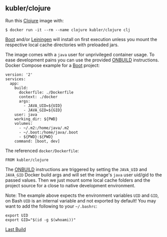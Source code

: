 ## kubler/clojure

Run this [Clojure][] image with:

    $ docker run -it --rm --name clojure kubler/clojure clj

[Boot][] and/or [Leiningen][] will install on first execution unless you mount the respective local
cache directories with preloaded jars.

The image comes with a `java` user for unprivileged container usage. To ease development pains
you can use the provided [ONBUILD][] instructions. Docker Compose example for a [Boot][] project:

```
version: '2'
services:
  app:
    build:
      dockerfile: ./Dockerfile
      context: ./docker
      args:
        - JAVA_UID=${UID}
        - JAVA_GID=${GID}
    user: java
    working_dir: ${PWD}
    volumes:
      - ~/.m2:/home/java/.m2
      - ~/.boot:/home/java/.boot
      - ${PWD}:${PWD}
    command: [boot, dev]
```

The referenced `docker/Dockerfile`:

```
FROM kubler/clojure
```

The [ONBUILD][] instructions are triggered by setting the `JAVA_UID` and `JAVA_GID` Docker build args and will
set the image's `java` user uid/gid to the passed values. Then we just mount some local cache folders and
the project source for a close to native development environment.

Note: The example above expects the environment variables `UID` and `GID`, on Bash `UID` is an internal
variable and not exported by default! You may want to add the following to your `~/.bashrc`:

```
export UID
export GID="$(id -g $(whoami))"
```

[Last Build][packages]

[Clojure]: http://clojure.org/
[packages]: PACKAGES.md
[ONBUILD]: https://docs.docker.com/engine/reference/builder/#onbuild
[Boot]: http://boot-clj.com/
[Leiningen]: https://leiningen.org/